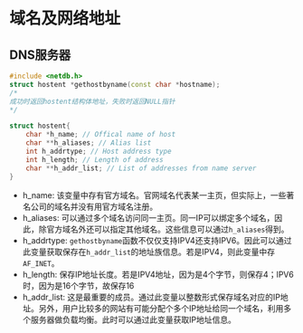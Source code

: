<!--
 * @Author: your name
 * @Date: 2021-09-08 15:22:02
 * @LastEditTime: 2021-09-08 15:41:12
 * @LastEditors: Please set LastEditors
 * @Description: In User Settings Edit
 * @FilePath: /workspace/Studynote/网络开发笔记·/第八章-域名及网络地址.md
-->

# 域名及网络地址

## DNS服务器

```cpp
#include <netdb.h>
struct hostent *gethostbyname(const char *hostname);
/*
成功时返回hostent结构体地址，失败时返回NULL指针
*/
```

```cpp
struct hostent{
    char *h_name; // Offical name of host
    char **h_aliases; // Alias list
    int h_addrtype; // Host address type
    int h_length; // Length of address
    char **h_addr_list; // List of addresses from name server
}
```
+ h_name: 该变量中存有官方域名。官网域名代表某一主页，但实际上，一些著名公司的域名并没有用官方域名注册。
+ h_aliases: 可以通过多个域名访问同一主页。同一IP可以绑定多个域名，因此，除官方域名外还可以指定其他域名。这些信息可以通过``h_aliases``得到。
+ h_addrtype: ``gethostbyname``函数不仅仅支持IPV4还支持IPV6。因此可以通过此变量获取保存在``h_addr_list``的地址族信息。若是IPV4，则此变量中存``AF_INET``。
+  h_length: 保存IP地址长度。若是IPV4地址，因为是4个字节，则保存4；IPV6时，因为是16个字节，故保存16
+  h_addr_list: 这是最重要的成员。通过此变量以整数形式保存域名对应的IP地址。另外，用户比较多的网站有可能分配个多个IP地址给同一个域名，利用多个服务器做负载均衡。此时可以通过此变量获取IP地址信息。
   
